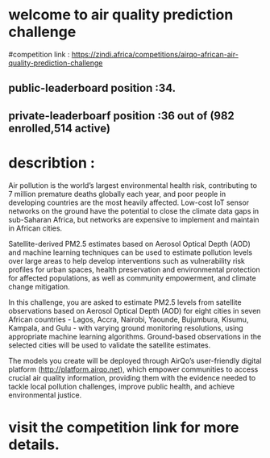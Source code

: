 # welcome to air quality prediction challenge

#competition link : https://zindi.africa/competitions/airqo-african-air-quality-prediction-challenge

## public-leaderboard position :34.
## private-leaderboarf position :36 out of (982 enrolled,514 active)

# describtion :
Air pollution is the world’s largest environmental health risk, contributing to 7 million premature deaths globally each year, and poor people in developing countries are the most heavily affected. Low-cost IoT sensor networks on the ground have the potential to close the climate data gaps in sub-Saharan Africa, but networks are expensive to implement and maintain in African cities.

Satellite-derived PM2.5 estimates based on Aerosol Optical Depth (AOD) and machine learning techniques can be used to estimate pollution levels over large areas to help develop interventions such as vulnerability risk profiles for urban spaces, health preservation and environmental protection for affected populations, as well as community empowerment, and climate change mitigation.

In this challenge, you are asked to estimate PM2.5 levels from satellite observations based on Aerosol Optical Depth (AOD) for eight cities in seven African countries - Lagos, Accra, Nairobi, Yaounde, Bujumbura, Kisumu, Kampala, and Gulu - with varying ground monitoring resolutions, using appropriate machine learning algorithms. Ground-based observations in the selected cities will be used to validate the satellite estimates.

The models you create will be deployed through AirQo’s user-friendly digital platform (http://platform.airqo.net), which empower communities to access crucial air quality information, providing them with the evidence needed to tackle local pollution challenges, improve public health, and achieve environmental justice.

# visit the competition link for more details.

